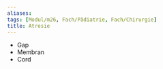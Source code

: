 ```yaml
---
aliases: 
tags: [Modul/m26, Fach/Pädiatrie, Fach/Chirurgie]
title: Atresie
---
```

- Gap
- Membran
- Cord
